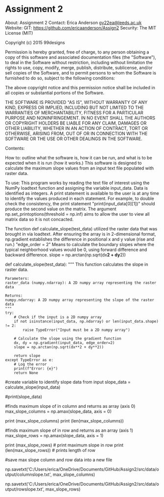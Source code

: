 # Assignment 2 #

About: Assignment 2 
Contact: Erica Anderson
         gy22ea@leeds.ac.uk
Website:
GIT: https://github.com/ericaanderson/Assign2
Security: 
The MIT License (MIT)

Copyright (c) 2015 99designs

Permission is hereby granted, free of charge, to any person obtaining a copy
of this software and associated documentation files (the "Software"), to deal
in the Software without restriction, including without limitation the rights
to use, copy, modify, merge, publish, distribute, sublicense, and/or sell
copies of the Software, and to permit persons to whom the Software is
furnished to do so, subject to the following conditions:

The above copyright notice and this permission notice shall be included in all
copies or substantial portions of the Software.

THE SOFTWARE IS PROVIDED "AS IS", WITHOUT WARRANTY OF ANY KIND, EXPRESS OR
IMPLIED, INCLUDING BUT NOT LIMITED TO THE WARRANTIES OF MERCHANTABILITY,
FITNESS FOR A PARTICULAR PURPOSE AND NONINFRINGEMENT. IN NO EVENT SHALL THE
AUTHORS OR COPYRIGHT HOLDERS BE LIABLE FOR ANY CLAIM, DAMAGES OR OTHER
LIABILITY, WHETHER IN AN ACTION OF CONTRACT, TORT OR OTHERWISE, ARISING FROM,
OUT OF OR IN CONNECTION WITH THE SOFTWARE OR THE USE OR OTHER DEALINGS IN THE
SOFTWARE.

Contents:

How to:
outline what the software is, how it can be run, and what is to be expected when it is run (how it works.)
This software is designed to calculate the maximum slope values from an input text file populated with raster data. 

To use:
This program works by reading the text file of interest using the NumPy loadtext function and assigning the variable input_data. Data is identified as integers.
A print statement is available to the user is  at any time to identify the values produced in each statement. For example, to 
double check the consistency, the print statement "print(input_data[0][1])" should produce the second value on the matrix. 
The argument np.set_printoptions(threshold = np.inf) aims to allow the user to view all matrix data so it is not concacted. 

The function def calculate_slope(test_data) utilized the raster data that was brought in via loadtext. After ensuring the array is in 2-dimensional format,
np.gradient establishes the difference in positional x and y value (rise and run.) 
"edge_order = 2" Means to calculate the boundary slopes where the typical neighborhood values would be 0, using forward difference and backward difference.
slope = np.arctan(np.sqrt(dx**2 + dy**2)) 



def calculate_slope(test_data):
    """
    This function calculates the slope in raster data.
    
    Parameters:
    raster_data (numpy.ndarray): A 2D numpy array representing the raster data
    
    Returns:
    numpy.ndarray: A 2D numpy array representing the slope of the raster data
    """
    try:
        # Check if the input is a 2D numpy array
        if not isinstance(input_data, np.ndarray) or len(input_data.shape) != 2:
            raise TypeError("Input must be a 2D numpy array")
        
        # Calculate the slope using the gradient function
        dx, dy = np.gradient(input_data, edge_order=2)
        slope = np.arctan(np.sqrt(dx**2 + dy**2))
        
        return slope
    except TypeError as e:
        # Log the error
        print(f"Error: {e}")
        return None

#create variable to identify slope data from input
slope_data = calculate_slope(input_data)

#print(slope_data)



#finds maximum slope of in column and returns as array (axis 0)
max_slope_columns = np.amax(slope_data, axis = 0)

print (max_slope_columns)
print (len(max_slope_columns))

#finds maximum slope of in row and returns as an array (axis 1)
max_slope_rows = np.amax(slope_data, axis = 1)

print (max_slope_rows)    # print maximum slope in row
print (len(max_slope_rows)) # prints length of row 


#save max slope column and row data into a new file


np.savetxt('C:/Users/erica/OneDrive/Documents/GitHub/Assign2/src/data/output/columnslope.txt', max_slope_columns)            

np.savetxt('C:/Users/erica/OneDrive/Documents/GitHub/Assign2/src/data/output/rowslope.txt', max_slope_rows)



 



